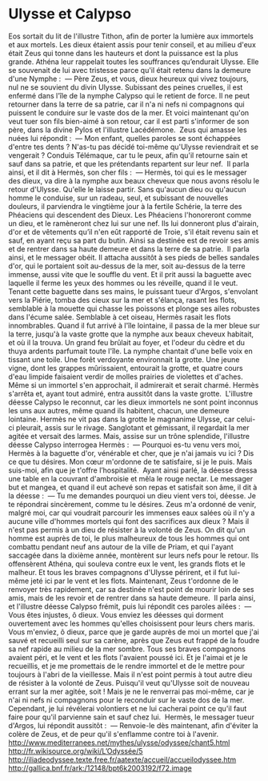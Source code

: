 # Ulysse et Calypso

Eos sortait du lit de l'illustre Tithon, afin de porter la lumière aux immortels et aux mortels. Les dieux étaient assis pour tenir conseil, et au milieu d'eux était Zeus qui tonne dans les hauteurs et dont la puissance est la plus grande. Athéna leur rappelait toutes les souffrances qu’endurait Ulysse. Elle se souvenait de lui avec tristesse parce qu'il était retenu dans la demeure d'une Nymphe :  — Père Zeus, et vous, dieux heureux qui vivez toujours, nul ne se souvient du divin Ulysse. Subissant des peines cruelles, il est enfermé dans l'île de la nymphe Calypso qui le retient de force. Il ne peut retourner dans la terre de sa patrie, car il n'a ni nefs ni compagnons qui puissent le conduire sur le vaste dos de la mer. Et voici maintenant qu'on veut tuer son fils bien-aimé à son retour, car il est parti s'informer de son père, dans la divine Pylos et l'illustre Lacédémone.  Zeus qui amasse les nuées lui répondit :  — Mon enfant, quelles paroles se sont échappées d'entre tes dents ? N'as-tu pas décidé toi-même qu'Ulysse reviendrait et se vengerait ? Conduis Télémaque, car tu le peux, afin qu'il retourne sain et sauf dans sa patrie, et que les prétendants repartent sur leur nef.  Il parla ainsi, et il dit à Hermès, son cher fils :  — Hermès, toi qui es le messager des dieux, va dire à la nymphe aux beaux cheveux que nous avons résolu le retour d'Ulysse. Qu'elle le laisse partir. Sans qu'aucun dieu ou qu'aucun homme le conduise, sur un radeau, seul, et subissant de nouvelles douleurs, il parviendra le vingtième jour à la fertile Schérie, la terre des Phéaciens qui descendent des Dieux. Les Phéaciens l'honoreront comme un dieu, et le ramèneront chez lui sur une nef. Ils lui donneront plus d'airain, d'or et de vêtements qu’il n'en eût rapporté de Troie, s'il était revenu sain et sauf, en ayant reçu sa part du butin. Ainsi sa destinée est de revoir ses amis et de rentrer dans sa haute demeure et dans la terre de sa patrie.  Il parla ainsi, et le messager obéit. Il attacha aussitôt à ses pieds de belles sandales d'or, qui le portaient soit au-dessus de la mer, soit au-dessus de la terre immense, aussi vite que le souffle du vent. Et il prit aussi la baguette avec laquelle il ferme les yeux des hommes ou les réveille, quand il le veut. Tenant cette baguette dans ses mains, le puissant tueur d'Argos, s'envolant vers la Piérie, tomba des cieux sur la mer et s'élança, rasant les flots, semblable à la mouette qui chasse les poissons et plonge ses ailes robustes dans l'écume salée. Semblable à cet oiseau, Hermès rasait les flots innombrables.
Quand il fut arrivé à l'île lointaine, il passa de la mer bleue sur la terre, jusqu'à la vaste grotte que la nymphe aux beaux cheveux habitait, et où il la trouva. Un grand feu brûlait au foyer, et l'odeur du cèdre et du thuya ardents parfumait toute l'île. La nymphe chantait d'une belle voix en tissant une toile. Une forêt verdoyante environnait la grotte. Une jeune vigne, dont les grappes mûrissaient, entourait la grotte, et quatre cours d'eau limpide faisaient verdir de molles prairies de violettes et d'aches. Même si un immortel s'en approchait, il admirerait et serait charmé. Hermès s'arrêta et, ayant tout admiré, entra aussitôt dans la vaste grotte.  L'illustre déesse Calypso le reconnut, car les dieux immortels ne sont point inconnus les uns aux autres, même quand ils habitent, chacun, une demeure lointaine. Hermès ne vit pas dans la grotte le magnanime Ulysse, car celui-ci pleurait, assis sur le rivage. Sanglotant et gémissant, il regardait la mer agitée et versait des larmes. Mais, assise sur un trône splendide, l'illustre déesse Calypso interrogea Hermès :  — Pourquoi es-tu venu vers moi, Hermès à la baguette d'or, vénérable et cher, que je n'ai jamais vu ici ? Dis ce que tu désires. Mon cœur m'ordonne de te satisfaire, si je le puis. Mais suis-moi, afin que je t'offre l’hospitalité.  Ayant ainsi parlé, la déesse dressa une table en la couvrant d'ambroisie et mêla le rouge nectar. Le messager but et mangea, et quand il eut achevé son repas et satisfait son âme, il dit à la déesse :  — Tu me demandes pourquoi un dieu vient vers toi, déesse. Je te répondrai sincèrement, comme tu le désires. Zeus m'a ordonné de venir, malgré moi, car qui voudrait parcourir les immenses eaux salées où il n'y a aucune ville d'hommes mortels qui font des sacrifices aux dieux ? Mais il n'est pas permis à un dieu de résister à la volonté de Zeus. On dit qu'un homme est auprès de toi, le plus malheureux de tous les hommes qui ont combattu pendant neuf ans autour de la ville de Priam, et qui l'ayant saccagée dans la dixième année, montèrent sur leurs nefs pour le retour. Ils offensèrent Athéna, qui souleva contre eux le vent, les grands flots et le malheur. Et tous les braves compagnons d'Ulysse périrent, et il fut lui-même jeté ici par le vent et les flots. Maintenant, Zeus t'ordonne de le renvoyer très rapidement, car sa destinée n'est point de mourir loin de ses amis, mais de les revoir et de rentrer dans sa haute demeure.  Il parla ainsi, et l'illustre déesse Calypso frémit, puis lui répondit ces paroles ailées :  — Vous êtes injustes, ô dieux. Vous enviez les déesses qui dorment ouvertement avec les hommes qu'elles choisissent pour leurs chers maris. Vous m'enviez, ô dieux, parce que je garde auprès de moi un mortel que j'ai sauvé et recueilli seul sur sa carène, après que Zeus eut frappé de la foudre sa nef rapide au milieu de la mer sombre. Tous ses braves compagnons avaient péri, et le vent et les flots l'avaient poussé ici. Et je l'aimai et je le recueillis, et je me promettais de le rendre immortel et de le mettre pour toujours à l'abri de la vieillesse. Mais il n'est point permis à tout autre dieu de résister à la volonté de Zeus. Puisqu'il veut qu'Ulysse soit de nouveau errant sur la mer agitée, soit ! Mais je ne le renverrai pas moi-même, car je n'ai ni nefs ni compagnons pour le reconduir sur le vaste dos de la mer. Cependant, je lui révélerai volontiers et ne lui cacherai point ce qu'il faut faire pour qu'il parvienne sain et sauf chez lui.  Hermès, le messager tueur d'Argos, lui répondit aussitôt :  — Renvoie-le dès maintenant, afin d'éviter la colère de Zeus, et de peur qu'il s'enflamme contre toi à l'avenir. 
http://www.mediterranees.net/mythes/ulysse/odyssee/chant5.html
http://fr.wikisource.org/wiki/L’Odyssée/5
http://iliadeodyssee.texte.free.fr/aatexte/accueil/accueilodyssee.htm
http://gallica.bnf.fr/ark:/12148/bpt6k2003192/f72.image
